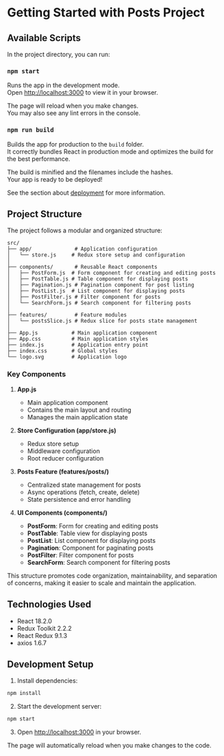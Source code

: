 # Getting Started with Posts Project

## Available Scripts

In the project directory, you can run:

### `npm start`

Runs the app in the development mode.\
Open [http://localhost:3000](http://localhost:3000) to view it in your browser.

The page will reload when you make changes.\
You may also see any lint errors in the console.

### `npm run build`

Builds the app for production to the `build` folder.\
It correctly bundles React in production mode and optimizes the build for the best performance.

The build is minified and the filenames include the hashes.\
Your app is ready to be deployed!

See the section about [deployment](https://facebook.github.io/create-react-app/docs/deployment) for more information.


## Project Structure

The project follows a modular and organized structure:

```
src/
├── app/              # Application configuration
│   └── store.js     # Redux store setup and configuration
│
├── components/       # Reusable React components
│   ├── PostForm.js  # Form component for creating and editing posts
│   ├── PostTable.js # Table component for displaying posts
│   ├── Pagination.js # Pagination component for post listing
│   ├── PostList.js  # List component for displaying posts
│   ├── PostFilter.js # Filter component for posts
│   └── SearchForm.js # Search component for filtering posts
│
├── features/         # Feature modules
│   └── postsSlice.js # Redux slice for posts state management
│
├── App.js           # Main application component
├── App.css          # Main application styles
├── index.js         # Application entry point
├── index.css        # Global styles
└── logo.svg         # Application logo
```

### Key Components

1. **App.js**
   - Main application component
   - Contains the main layout and routing
   - Manages the main application state

2. **Store Configuration (app/store.js)**
   - Redux store setup
   - Middleware configuration
   - Root reducer configuration

3. **Posts Feature (features/posts/)**
   - Centralized state management for posts
   - Async operations (fetch, create, delete)
   - State persistence and error handling

4. **UI Components (components/)**
   - **PostForm**: Form for creating and editing posts
   - **PostTable**: Table view for displaying posts
   - **PostList**: List component for displaying posts
   - **Pagination**: Component for paginating posts
   - **PostFilter**: Filter component for posts
   - **SearchForm**: Search component for filtering posts

This structure promotes code organization, maintainability, and separation of concerns, making it easier to scale and maintain the application.

## Technologies Used

- React 18.2.0
- Redux Toolkit 2.2.2
- React Redux 9.1.3
- axios 1.6.7

## Development Setup

1. Install dependencies:
```bash
npm install
```

2. Start the development server:
```bash
npm start
```

3. Open [http://localhost:3000](http://localhost:3000) in your browser.

The page will automatically reload when you make changes to the code.

